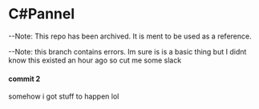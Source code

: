 # C#Pannel

--Note: This repo has been archived. It is ment to be used as a reference.

--Note: this branch contains errors. Im sure is is a basic thing but I didnt know this existed an hour ago so cut me some slack

#### commit 2
somehow i got stuff to happen lol